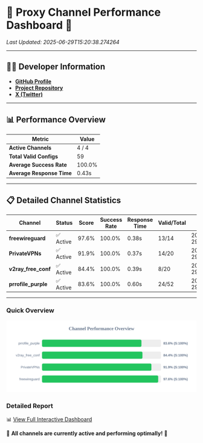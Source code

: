 # 🌟 Proxy Channel Performance Dashboard 🌟

_Last Updated: 2025-06-29T15:20:38.274264_

---

## 👩‍💻 Developer Information

- **[GitHub Profile](https://github.com/4n0nymou3)**  
- **[Project Repository](https://github.com/4n0nymou3/multi-proxy-config-fetcher)**  
- **[X (Twitter)](https://x.com/4n0nymou3)**  

---

## 📊 Performance Overview

| Metric                | Value       |
|-----------------------|-------------|
| **Active Channels**   | 4 / 4       |
| **Total Valid Configs** | 59          |
| **Average Success Rate** | 100.0%      |
| **Average Response Time** | 0.43s       |

---

## 📋 Detailed Channel Statistics

| Channel          | Status     | Score  | Success Rate | Response Time | Valid/Total | Last Success               |
|------------------|------------|--------|--------------|---------------|-------------|----------------------------|
| **freewireguard**  | ✅ Active  | 97.6%  | 100.0% | 0.38s         | 13/14       | 2025-06-29T15:20:38.272631 |
| **PrivateVPNs**  | ✅ Active  | 91.9%  | 100.0% | 0.37s         | 14/20       | 2025-06-29T15:20:37.864499 |
| **v2ray_free_conf**  | ✅ Active  | 84.4%  | 100.0% | 0.39s         | 8/20       | 2025-06-29T15:20:37.460494 |
| **prrofile_purple**  | ✅ Active  | 83.6%  | 100.0% | 0.60s         | 24/52       | 2025-06-29T15:20:37.016837 |

---

### Quick Overview
<div align="center">
  <a href="https://raw.githubusercontent.com/nullluser/NullRepo/refs/heads/main/assets/channel_stats_chart.svg">
    <img src="https://raw.githubusercontent.com/nullluser/NullRepo/refs/heads/main/assets/channel_stats_chart.svg" alt="Source Performance Statistics" width="800">
  </a>
</div>

### Detailed Report
📊 [View Full Interactive Dashboard](https://htmlpreview.github.io/?https://github.com/nullluser/NullRepo/blob/main/assets/performance_report.html)

🎉 **All channels are currently active and performing optimally!** 🎉
